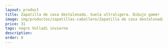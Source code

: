 ```yaml
---
layout: product
title: Zapatilla de casa destalonada. Suela ultraligera. Dibujo gamer
image: img/productos/zapatillas-caballero/Zapatilla de casa destalonada. Suela ultraligera. Dibujo gamer=31=negro Vulladi invierno.webp
price: 31
tags: negro Vulladi invierno
description: 
order: 0
---
```

